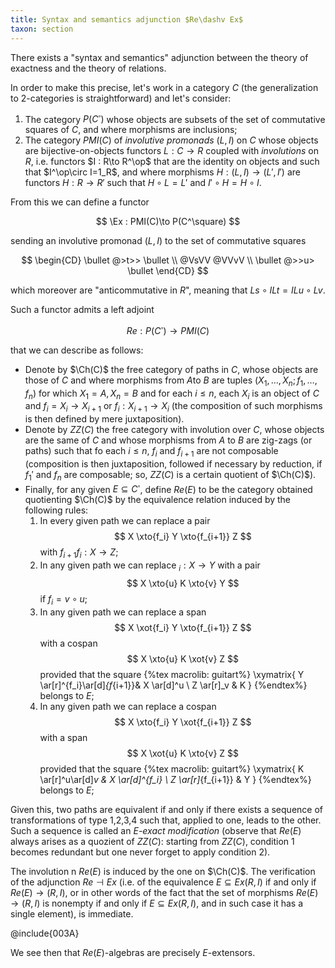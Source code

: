 ```yaml
---
title: Syntax and semantics adjunction $Re\dashv Ex$
taxon: section
---
```


There exists a "syntax and semantics" adjunction between the theory of exactness and the theory of relations.

In order to make this precise, let's work in a category $C$ (the generalization to 2-categories is straightforward) and let's consider:

1. The category $P(C^\square)$ whose objects are subsets of the set of commutative squares of $C$, and where morphisms are inclusions;
2. The category $PMI(C)$ of *involutive promonads* $(L,I)$ on $C$ whose objects are bijective-on-objects functors $L : C\to R$ coupled with *involutions* on $R$, i.e. functors $I : R\to R^\op$ that are the identity on objects and such that $I^\op\circ I=1_R$, and where morphisms $H : (L,I)\to (L',I')$ are functors $H : R\to R'$ such that $H\circ L = L'$ and $I'\circ H = H\circ I$.

From this we can define a functor

$$ \Ex : PMI(C)\to P(C^\square) $$

sending an involutive promonad $(L,I)$ to the set of commutative squares

$$ \begin{CD}
\bullet @>t>> \bullet \\
@VsVV @VVvV \\
\bullet @>>u> \bullet
\end{CD} $$

which moreover are "anticommutative in $R$", meaning that $Ls\circ ILt = ILu\circ Lv$.

Such a functor admits a left adjoint

$$ Re : P(C^\square) \to PMI(C) $$

that we can describe as follows:

- Denote by $\Ch(C)$ the free category of paths in $C$, whose objects are those of $C$ and where morphisms from $A$to $B$ are tuples $(X_1,\dots,X_n;f_1,\dots,f_n)$ for which $X_1=A, X_n=B$ and for each $i\le n$, each $X_i$ is an object of $C$ and $f_i = X_i\to X_{i+1}$ or $f_i : X_{i+1}\to X_i$ (the composition of such morphisms is then defined by mere juxtaposition).
- Denote by $ZZ(C)$ the free category with involution over $C$, whose objects are the same of $C$ and whose morphisms from $A$ to $B$ are zig-zags (or paths) such that fo each $i\le n$, $f_i$ and $f_{i+1}$ are not composable (composition is then juxtaposition, followed if necessary by reduction, if $f_1'$ and $f_n$ are composable; so, $ZZ(C)$ is a certain quotient of $\Ch(C)$).
- Finally, for any given $E\subseteq C^\square$, define $Re(E)$ to be the category obtained quotienting $\Ch(C)$ by the equivalence relation induced by the following rules:
  1. In every given path we can replace a pair
     $$ X \xto{f_i} Y \xto{f_{i+1}} Z $$
     with $f_{i+1}f_i : X\to Z$;
  2. In any given path we can replace $_i : X\to Y$ with a pair
     $$ X \xto{u} K \xto{v} Y $$
     if $f_i=v\circ u$;
  3. In any given path we can replace a span
     $$ X \xot{f_i} Y \xto{f_{i+1}} Z $$
     with a cospan
     $$ X \xto{u} K \xot{v} Z $$
     provided that the square
     {%tex macrolib: guitart%}
     \xymatrix{
      Y \ar[r]^{f_i}\ar[d]_{f_{i+1}}& X \ar[d]^u \\
      Z \ar[r]_v & K
     }
     {%endtex%}
     belongs to $E$;
  4. In any given path we can replace a cospan
     $$ X \xto{f_i} Y \xot{f_{i+1}} Z $$
     with a span
     $$ X \xot{u} K \xto{v} Z $$
     provided that the square
     {%tex macrolib: guitart%}
     \xymatrix{
      K \ar[r]^u\ar[d]_v & X \ar[d]^{f_i} \\
      Z \ar[r]_{f_{i+1}} & Y
     }
     {%endtex%}
     belongs to $E$;

Given this, two paths are equivalent if and only if there exists a sequence of transformations of type 1,2,3,4 such that, applied to one, leads to the other. Such a sequence is called an *$E$-exact modification* (observe that $Re(E)$ always arises as a quozient of $ZZ(C)$: starting from $ZZ(C)$, condition 1 becomes redundant but one never forget to apply condition 2).

The involution n $Re(E)$ is induced by the one on $\Ch(C)$. The verification of the adjunction $Re\dashv Ex$ (i.e. of the equivalence $E\subseteq Ex(R,I)$ if and only if $Re(E)\to (R,I)$, or in other words of the fact that the set of morphisms $Re(E)\to (R,I)$ is nonempty if and only if $E\subseteq Ex(R,I)$, and in such case it has a single element), is immediate.

@include{003A}

We see then that $Re(E)$-algebras are precisely $E$-extensors.